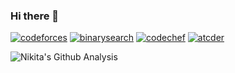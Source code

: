 ### Hi there 👋

[![codeforces](https://cp-logo.vercel.app/codeforces/Skybytskyi.Nikita)](https://codeforces.com/profile/Skybytskyi.Nikita)
[![binarysearch](https://binarysearch.com/api/shields/nskybytskyi)](https://binarysearch.com/@/nskybytskyi)
[![codechef](https://cp-logo.vercel.app/codechef/sky_nik)](https://www.codechef.com/users/sky_nik)
[![atcder](https://cp-logo.vercel.app/atcoder/nskybytskyi)](https://atcoder.jp/users/nskybytskyi)


![Nikita's Github Analysis](https://github-readme-stats.vercel.app/api?username=Sky-Nik&hide_title=true&show_owner=true&show_icons=true&hide_border=true&theme=dark)

<!--
**Sky-Nik/Sky-Nik** is a ✨ _special_ ✨ repository because its `README.md` (this file) appears on your GitHub profile.

Here are some ideas to get you started:

- 🔭 I’m currently working on ...
- 🌱 I’m currently learning ...
- 👯 I’m looking to collaborate on ...
- 🤔 I’m looking for help with ...
- 💬 Ask me about ...
- 📫 How to reach me: ...
- 😄 Pronouns: ...
- ⚡ Fun fact: ...
-->

